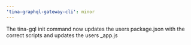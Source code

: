 ```yaml
---
'tina-graphql-gateway-cli': minor
---
```


The tina-gql init command now updates the users package.json with the correct scripts and updates the users \_app.js
